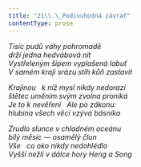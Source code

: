 ```yaml
---
title: "21\\.\_Podivuhodná závrať"
contentType: prose
---
```


<section>

_Tisíc pudů váhy pohromadě  
drží jedna hedvábová nit  
Vystřeleným šípem vyplašená labuť  
V samém kraji srázu stih kůň zastavit_

</section>

<section>

_Krajinou   k níž mysl nikdy nedorazí  
štětec uměním svým zvolna proniká  
Je to k nevěření   Ale po zákonu:  
hlubina všech věcí vzývá básníka_

</section>

<section>

_Zrudlo slunce v chladném oceánu  
bílý měsíc — osamělý člun  
Vše   co oko nikdy nedohlédlo  
Vyšší nežli v dálce hory Heng a Song_

</section>
